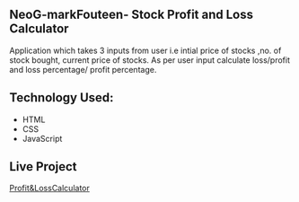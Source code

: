 ## NeoG-markFouteen- Stock Profit and Loss Calculator
Application which takes 3 inputs from user i.e intial price of stocks ,no. of stock bought, current price of stocks. As per user input calculate loss/profit and loss percentage/ profit percentage.

## Technology Used:
* HTML
* CSS
* JavaScript

## Live Project
[Profit&LossCalculator](https://profitandlossapp.netlify.app/)
